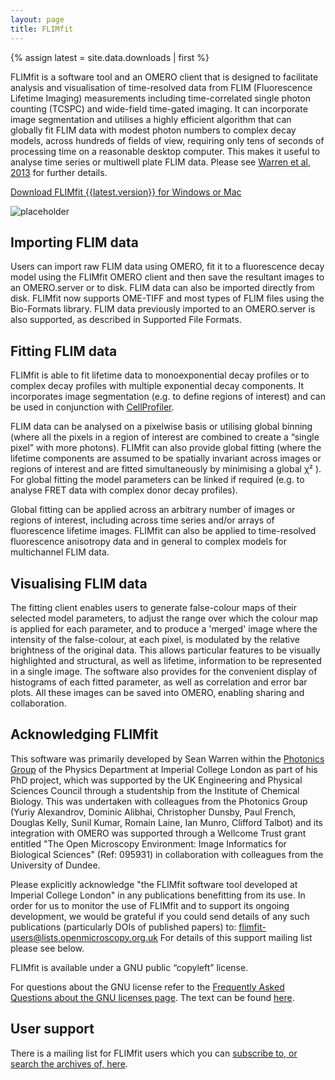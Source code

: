 ```yaml
---
layout: page
title: FLIMfit
---
```


{% assign latest = site.data.downloads | first %} 

FLIMfit is a software tool and an OMERO client that is designed to facilitate analysis and visualisation of time-resolved data from FLIM (Fluorescence Lifetime Imaging) measurements including time-correlated single photon counting (TCSPC) and wide-field time-gated imaging. It can incorporate image segmentation and utilises a highly efficient algorithm that can globally fit FLIM data with modest photon numbers to complex decay models, across hundreds of fields of view, requiring only tens of seconds of processing time on a reasonable desktop computer. This makes it useful to analyse time series or multiwell plate FLIM data. Please see [Warren et al, 2013](http://www.plosone.org/article/info%3Adoi%2F10.1371%2Fjournal.pone.0070687) for further details.

<span class="download-button">[Download FLIMfit {{latest.version}} for Windows or Mac]({{site.baseurl}}downloads/latest)</span>

![placeholder]({{site.baseurl}}images/screenshot.png)

Importing FLIM data
-------------------
Users can import raw FLIM data using OMERO, fit it to a fluorescence decay model using the FLIMfit OMERO client and then save the resultant images to an OMERO.server or to disk. FLIM data can also be imported directly from disk. FLIMfit now supports OME-TIFF and most types of FLIM files using the Bio-Formats library. FLIM data previously imported to an OMERO.server is also supported, as described in Supported File Formats.

Fitting FLIM data
-----------------
FLIMfit is able to fit lifetime data to monoexponential decay profiles or to complex decay profiles with multiple exponential decay components. It incorporates image segmentation (e.g. to define regions of interest) and can be used in conjunction with [CellProfiler](http://www.cellprofiler.org/).

FLIM data can be analysed on a pixelwise basis or utilising global binning (where all the pixels in a region of interest are combined to create a “single pixel” with more photons). FLIMfit can also provide global fitting (where the lifetime components are assumed to be spatially invariant across images or regions of interest and are fitted simultaneously by minimising a global χ² ). For global fitting the model parameters can be linked if required (e.g. to analyse FRET data with complex donor decay profiles).

Global fitting can be applied across an arbitrary number of images or regions of interest, including across time series and/or arrays of fluorescence lifetime images. FLIMfit can also be applied to time-resolved fluorescence anisotropy data and in general to complex models for multichannel FLIM data.

Visualising FLIM data
---------------------
The fitting client enables users to generate false-colour maps of their selected model parameters, to adjust the range over which the colour map is applied for each parameter, and to produce a 'merged' image where the intensity of the false-colour, at each pixel, is modulated by the relative brightness of the original data. This allows particular features to be visually highlighted and structural, as well as lifetime, information to be represented in a single image. The software also provides for the convenient display of histograms of each fitted parameter, as well as correlation and error bar plots. All these images can be saved into OMERO, enabling sharing and collaboration.

Acknowledging FLIMfit
---------------------
This software was primarily developed by Sean Warren within the [Photonics Group](http://www.openmicroscopy.org/site/about/development-teams/paul) of the Physics Department at Imperial College London as part of his PhD project, which was supported by the UK Engineering and Physical Sciences Council through a studentship from the Institute of Chemical Biology. This was undertaken with colleagues from the Photonics Group (Yuriy Alexandrov, Dominic Alibhai, Christopher Dunsby, Paul French, Douglas Kelly, Sunil Kumar, Romain Laine, Ian Munro, Clifford Talbot) and its integration with OMERO was supported through a Wellcome Trust grant entitled "The Open Microscopy Environment: Image Informatics for Biological Sciences" (Ref: 095931) in collaboration with colleagues from the University of Dundee.

Please explicitly acknowledge "the FLIMfit software tool developed at Imperial College London" in any publications benefitting from its use. In order for us to monitor the use of FLIMfit and to support its ongoing development, we would be grateful if you could send details of any such publications (particularly DOIs of published papers) to: flimfit-users@lists.openmicroscopy.org.uk  For details of this support mailing list please see below.


FLIMfit is available under a GNU public “copyleft” license.

For questions about the GNU license refer to the [Frequently Asked Questions about the GNU licenses page](http://www.gnu.org/licenses/gpl-faq.html). The text can be found [here](http://www.gnu.org/licenses/gpl-3.0-standalone.html).


User support
------------
There is a mailing list for FLIMfit users which you can [subscribe to, or search the archives of, here](http://lists.openmicroscopy.org.uk/mailman/listinfo/flimfit-users).
